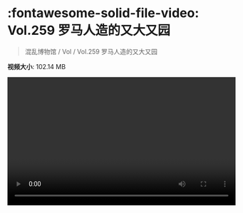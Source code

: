 # :fontawesome-solid-file-video: Vol.259 罗马人造的又大又园

> 混乱博物馆 / Vol / Vol.259 罗马人造的又大又园

**视频大小**: 102.14 MB

<video id="V-1499aa07e43c09c44740ace347a2d0b5" width="512" height="288" preload="none" playsinline webkit-playsinline></video>